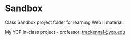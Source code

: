 # Sandbox
Class Sandbox project folder for learning Web II material.

My YCP in-class project - professor: tmckenna1@ycp.edu
